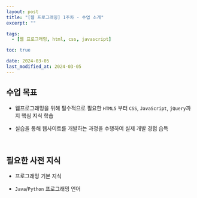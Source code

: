 ```yaml
---
layout: post
title: "[웹 프로그래밍] 1주차 - 수업 소개"
excerpt: ""

tags:
  - [웹 프로그래밍, html, css, javascript]

toc: true

date: 2024-03-05
last_modified_at: 2024-03-05
---
```

## 수업 목표
- 웹프로그래밍을 위해 필수적으로 필요한 `HTML5` 부터 `CSS`, `JavaScript`, `jQuery`까지 핵심 지식 학습

- 실습을 통해 웹사이트를 개발하는 과정을 수행하여 실제 개발 경험 습득

<br>

## 필요한 사전 지식
- 프로그래밍 기본 지식

- `Java`/`Python` 프로그래밍 언어